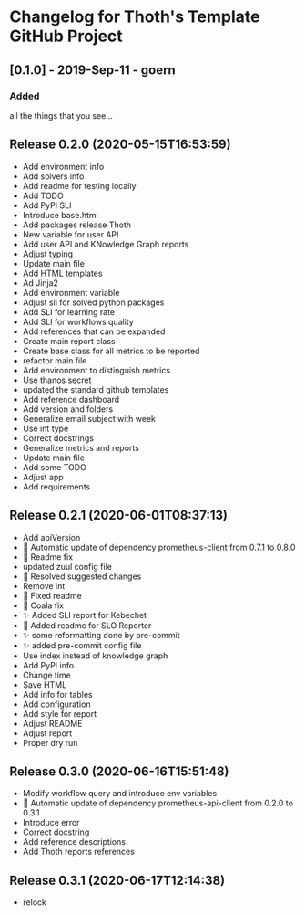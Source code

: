 # Changelog for Thoth's Template GitHub Project

## [0.1.0] - 2019-Sep-11 - goern

### Added

all the things that you see...

## Release 0.2.0 (2020-05-15T16:53:59)
* Add environment info
* Add solvers info
* Add readme for testing locally
* Add TODO
* Add PyPI SLI
* Introduce base.html
* Add packages release Thoth
* New variable for user API
* Add user API and KNowledge Graph reports
* Adjust typing
* Update main file
* Add HTML templates
* Ad Jinja2
* Add environment variable
* Adjust sli for solved python packages
* Add SLI for learning rate
* Add SLI for workflows quality
* Add references that can be expanded
* Create main report class
* Create base class for all metrics to be reported
* refactor main file
* Add environment to distinguish metrics
* Use thanos secret
* updated the standard github templates
* Add reference dashboard
* Add version and folders
* Generalize email subject with week
* Use int type
* Correct docstrings
* Generalize metrics and reports
* Update main file
* Add some TODO
* Adjust app
* Add requirements

## Release 0.2.1 (2020-06-01T08:37:13)
* Add apiVersion
* :pushpin: Automatic update of dependency prometheus-client from 0.7.1 to 0.8.0
* :pencil: Readme fix
* updated zuul config file
* :art: Resolved suggested changes
* Remove int
* :pencil: Fixed readme
* :green_heart: Coala fix
* :sparkles: Added SLI report for Kebechet
* :pencil: Added readme for SLO Reporter
* :sparkles: some reformatting done by pre-commit
* :sparkles: added pre-commit config file
* Use index instead of knowledge graph
* Add PyPI info
* Change time
* Save HTML
* Add info for tables
* Add configuration
* Add style for report
* Adjust README
* Adjust report
* Proper dry run

## Release 0.3.0 (2020-06-16T15:51:48)
* Modify workflow query and introduce env variables
* :pushpin: Automatic update of dependency prometheus-api-client from 0.2.0 to 0.3.1
* Introduce error
* Correct docstring
* Add reference descriptions
* Add Thoth reports references

## Release 0.3.1 (2020-06-17T12:14:38)
* relock
